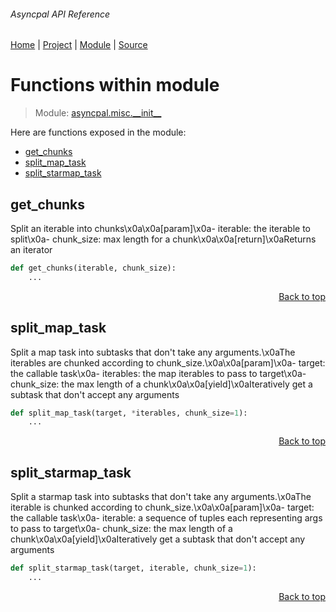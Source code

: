 ###### Asyncpal API Reference
[Home](/docs/api/README.md) | [Project](/README.md) | [Module](/docs/api/modules/asyncpal/misc/__init__/README.md) | [Source](/asyncpal/misc/__init__.py)

# Functions within module
> Module: [asyncpal.misc.\_\_init\_\_](/docs/api/modules/asyncpal/misc/__init__/README.md)

Here are functions exposed in the module:
- [get\_chunks](#get_chunks)
- [split\_map\_task](#split_map_task)
- [split\_starmap\_task](#split_starmap_task)

## get\_chunks
Split an iterable into chunks\x0a\x0a[param]\x0a- iterable: the iterable to split\x0a- chunk_size: max length for a chunk\x0a\x0a[return]\x0aReturns an iterator

```python
def get_chunks(iterable, chunk_size):
    ...
```

<p align="right"><a href="#asyncpal-api-reference">Back to top</a></p>

## split\_map\_task
Split a map task into subtasks that don't take any arguments.\x0aThe iterables are chunked according to chunk_size.\x0a\x0a[param]\x0a- target: the callable task\x0a- iterables: the map iterables to pass to target\x0a- chunk_size: the max length of a chunk\x0a\x0a[yield]\x0aIteratively get a subtask that don't accept any arguments

```python
def split_map_task(target, *iterables, chunk_size=1):
    ...
```

<p align="right"><a href="#asyncpal-api-reference">Back to top</a></p>

## split\_starmap\_task
Split a starmap task into subtasks that don't take any arguments.\x0aThe iterable is chunked according to chunk_size.\x0a\x0a[param]\x0a- target: the callable task\x0a- iterable: a sequence of tuples each representing args to pass to target\x0a- chunk_size: the max length of a chunk\x0a\x0a[yield]\x0aIteratively get a subtask that don't accept any arguments

```python
def split_starmap_task(target, iterable, chunk_size=1):
    ...
```

<p align="right"><a href="#asyncpal-api-reference">Back to top</a></p>
